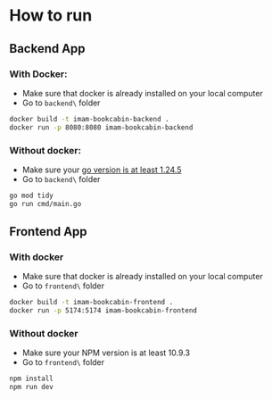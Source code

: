 # How to run

## Backend App

### With Docker:
- Make sure that docker is already installed on your local computer
- Go to `backend\` folder
```sh
docker build -t imam-bookcabin-backend .
docker run -p 8080:8080 imam-bookcabin-backend
```

### Without docker:
- Make sure your [go version is at least 1.24.5](https://go.dev/dl/)
- Go to `backend\` folder
```sh
go mod tidy
go run cmd/main.go
```

## Frontend App

### With docker
- Make sure that docker is already installed on your local computer
- Go to `frontend\` folder
```sh
docker build -t imam-bookcabin-frontend .
docker run -p 5174:5174 imam-bookcabin-frontend
```

### Without docker
- Make sure your NPM version is at least 10.9.3
- Go to `frontend\` folder
```sh
npm install
npm run dev
```

